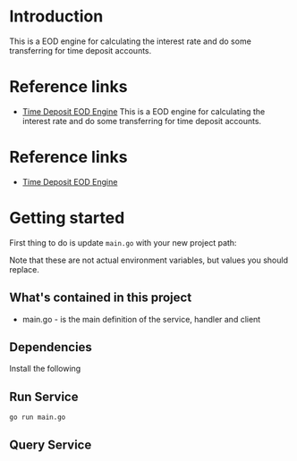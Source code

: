 # Introduction 

This is a EOD engine for calculating the interest rate and do some transferring for time deposit accounts.


# Reference links

- [Time Deposit EOD Engine](https://netsoul.atlassian.net/wiki/spaces/PS/pages/476217345/PRD+Time+Deposit+-+EOD+Engine)
  This is a EOD engine for calculating the interest rate and do some transferring for time deposit accounts.


# Reference links

- [Time Deposit EOD Engine](https://netsoul.atlassian.net/wiki/spaces/PS/pages/476217345/PRD+Time+Deposit+-+EOD+Engine)

# Getting started

First thing to do is update `main.go` with your new project path: 
 

Note that these are not actual environment variables, but values you should
replace.   

## What's contained in this project
    
- main.go - is the main definition of the service, handler and client

## Dependencies  

Install the following



## Run Service

```shell
go run main.go
```

## Query Service  
